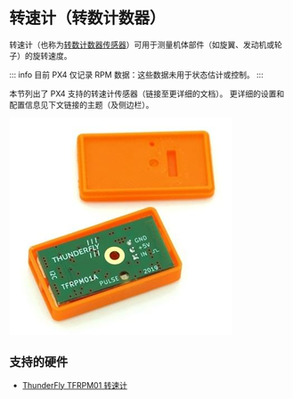 # 转速计（转数计数器）

转速计（也称为[转数计数器传感器](https://en.wikipedia.org/wiki/Tachometer#In_automobiles,_trucks,_tractors_and_aircraft)）可用于测量机体部件（如旋翼、发动机或轮子）的旋转速度。

::: info
目前 PX4 仅记录 RPM 数据：这些数据未用于状态估计或控制。
:::

本节列出了 PX4 支持的转速计传感器（链接至更详细的文档）。
更详细的设置和配置信息见下文链接的主题（及侧边栏）。

![TFRPM01A](../../assets/hardware/sensors/tfrpm/tfrpm01_electronics.jpg)

## 支持的硬件

- [ThunderFly TFRPM01 转速计](../sensor/thunderfly_tachometer.md)